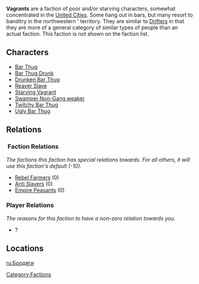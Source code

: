 **Vagrants** are a faction of poor and/or starving characters, somewhat
concentrated in the [United Cities](03%20-%20Projects%20&%20Wikis/Kenshi/Kenshi%20Wiki/Kenshi%20Wiki%20Template/United_Cities.md "wikilink"). Some hang
out in bars, but many resort to banditry in the northwestern [](03%20-%20Projects%20&%20Wikis/Kenshi/Kenshi%20Wiki/Kenshi%20Wiki%20Template/United_Cities.md)' territory. They are similar to
[Drifters](Drifters.md "wikilink") in that they are more of a general
category of similar types of people than an actual faction. This faction
is not shown on the faction list.

## Characters

- [Bar Thug](Bar_Thug.md "wikilink")
- [Bar Thug Drunk](Bar_Thug_Drunk.md "wikilink")
- [Drunken Bar Thug](Drunken_Bar_Thug.md "wikilink")
- [Reaver Slave](Reaver_Slave.md "wikilink")
- [Starving Vagrant](Starving_Vagrant.md "wikilink")
- [Swamper Non-Gang weaker](Swamper_Non-Gang_weaker "wikilink")
- [Twitchy Bar Thug](Twitchy_Bar_Thug.md "wikilink")
- [Ugly Bar Thug](Ugly_Bar_Thug.md "wikilink")

## Relations

###  Faction Relations

*The factions this faction has special relations towards. For all
others, it will use this faction's default (-10).*

- [Rebel Farmers](Rebel_Farmers.md "wikilink") (0)
- [Anti Slavers](Anti_Slavers.md "wikilink") (0)
- [Empire Peasants](03%20-%20Projects%20&%20Wikis/Kenshi/Kenshi%20Wiki/Kenshi%20Wiki%20Template/Empire_Peasants.md "wikilink") (0)

### Player Relations

*The reasons for this faction to have a non-zero relation towards you.*

- ?

## Locations

[ru:Бродяги](ru:Бродяги "wikilink")

[Category:Factions](Category:Factions "wikilink")